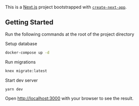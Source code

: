 This is a [Next.js](https://nextjs.org/) project bootstrapped with [`create-next-app`](https://github.com/vercel/next.js/tree/canary/packages/create-next-app).

## Getting Started

Run the following commands at the root of the project directory

Setup database

```bash
docker-compose up -d
```

Run migrations

```bash
knex migrate:latest
```

Start dev server

```bash
yarn dev
```

Open [http://localhost:3000](http://localhost:3000) with your browser to see the result.
